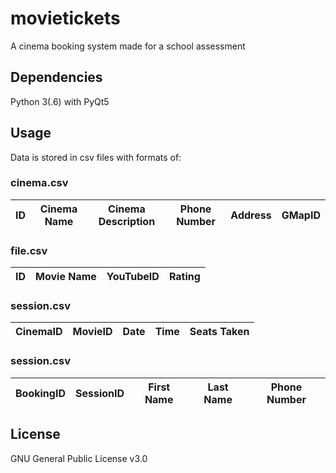 # movietickets
A cinema booking system made for a school assessment
## Dependencies
Python 3(.6) with PyQt5
## Usage
Data is stored in csv files with formats of:

### cinema.csv

ID | Cinema Name | Cinema Description | Phone Number | Address | GMapID
--- | --- | --- | --- | --- | ---

### file.csv

ID | Movie Name | YouTubeID | Rating
--- | --- | --- | ---

### session.csv

CinemaID | MovieID | Date | Time | Seats Taken
--- | --- | --- | --- | ---

### session.csv

BookingID | SessionID | First Name | Last Name | Phone Number
--- | --- | --- | --- | ---

## License
GNU General Public License v3.0
